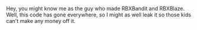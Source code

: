 Hey, you might know me as the guy who made RBXBandit and RBXBlaze. Well, this code has gone everywhere, so I might as well leak it so those kids can't make any money off it.
